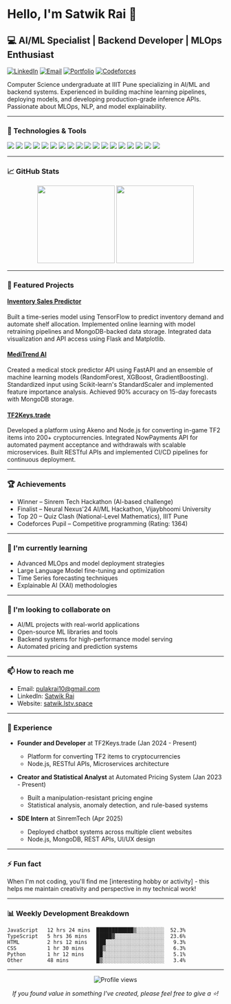 # Hello, I'm Satwik Rai 👋

## 💻 AI/ML Specialist | Backend Developer | MLOps Enthusiast

[![LinkedIn](https://img.shields.io/badge/LinkedIn-Connect-blue)](https://linkedin.com/in/satwik-rai-050426338)
[![Email](https://img.shields.io/badge/Email-Contact-red)](mailto:pulakrai10@gmail.com)
[![Portfolio](https://img.shields.io/badge/Portfolio-Visit-brightgreen)](https://satwik.lstv.space)
[![Codeforces](https://img.shields.io/badge/Codeforces-Pupil_(1364)-purple)](https://codeforces.com/profile/)

Computer Science undergraduate at IIIT Pune specializing in AI/ML and backend systems. Experienced in building machine learning pipelines, deploying models, and developing production-grade inference APIs. Passionate about MLOps, NLP, and model explainability.

---

### 🔧 Technologies & Tools

![](https://img.shields.io/badge/Code-Python-informational?style=flat&logo=python&logoColor=white&color=3776AB)
![](https://img.shields.io/badge/Code-C++-informational?style=flat&logo=c%2B%2B&logoColor=white&color=00599C)
![](https://img.shields.io/badge/Code-Java-informational?style=flat&logo=java&logoColor=white&color=007396)
![](https://img.shields.io/badge/Code-Node.js-informational?style=flat&logo=node.js&logoColor=white&color=339933)
![](https://img.shields.io/badge/Code-SQL-informational?style=flat&logo=postgresql&logoColor=white&color=336791)
![](https://img.shields.io/badge/ML-PyTorch-informational?style=flat&logo=pytorch&logoColor=white&color=EE4C2C)
![](https://img.shields.io/badge/ML-TensorFlow-informational?style=flat&logo=tensorflow&logoColor=white&color=FF6F00)
![](https://img.shields.io/badge/ML-Scikit_Learn-informational?style=flat&logo=scikit-learn&logoColor=white&color=F7931E)
![](https://img.shields.io/badge/ML-Transformers-informational?style=flat&logo=huggingface&logoColor=white&color=FFD700)
![](https://img.shields.io/badge/API-FastAPI-informational?style=flat&logo=fastapi&logoColor=white&color=009688)
![](https://img.shields.io/badge/API-Flask-informational?style=flat&logo=flask&logoColor=white&color=000000)
![](https://img.shields.io/badge/API-Django-informational?style=flat&logo=django&logoColor=white&color=092E20)
![](https://img.shields.io/badge/Database-MongoDB-informational?style=flat&logo=mongodb&logoColor=white&color=47A248)
![](https://img.shields.io/badge/Data-Pandas-informational?style=flat&logo=pandas&logoColor=white&color=150458)
![](https://img.shields.io/badge/Data-NumPy-informational?style=flat&logo=numpy&logoColor=white&color=013243)
![](https://img.shields.io/badge/DevOps-Docker-informational?style=flat&logo=docker&logoColor=white&color=2496ED)
![](https://img.shields.io/badge/DevOps-Git-informational?style=flat&logo=git&logoColor=white&color=F05032)
![](https://img.shields.io/badge/DevOps-CI/CD-informational?style=flat&logo=github-actions&logoColor=white&color=2088FF)

---

### 📈 GitHub Stats

<div align="center">
  <img height="180em" src="https://github-readme-stats.vercel.app/api?username=Sat-14&show_icons=true&theme=radical&include_all_commits=true&count_private=true"/>
  <img height="180em" src="https://github-readme-stats.vercel.app/api/top-langs/?username=Sat-14&layout=compact&langs_count=7&theme=radical"/>
</div>

---

### 🚀 Featured Projects

#### [Inventory Sales Predictor](https://github.com/Sat-14/inventory-sales-predictor)
Built a time-series model using TensorFlow to predict inventory demand and automate shelf allocation. Implemented online learning with model retraining pipelines and MongoDB-backed data storage. Integrated data visualization and API access using Flask and Matplotlib.

#### [MediTrend AI](https://github.com/Sat-14/meditrend-ai)
Created a medical stock predictor API using FastAPI and an ensemble of machine learning models (RandomForest, XGBoost, GradientBoosting). Standardized input using Scikit-learn's StandardScaler and implemented feature importance analysis. Achieved 90% accuracy on 15-day forecasts with MongoDB storage.

#### [TF2Keys.trade](https://github.com/Sat-14/tf2keys-trade)
Developed a platform using Akeno and Node.js for converting in-game TF2 items into 200+ cryptocurrencies. Integrated NowPayments API for automated payment acceptance and withdrawals with scalable microservices. Built RESTful APIs and implemented CI/CD pipelines for continuous deployment.

---

### 🏆 Achievements

- Winner – Sinrem Tech Hackathon (AI-based challenge)
- Finalist – Neural Nexus'24 AI/ML Hackathon, Vijaybhoomi University
- Top 20 – Quiz Clash (National-Level Mathematics), IIIT Pune
- Codeforces Pupil – Competitive programming (Rating: 1364)

---

### 🌱 I'm currently learning

- Advanced MLOps and model deployment strategies
- Large Language Model fine-tuning and optimization
- Time Series forecasting techniques
- Explainable AI (XAI) methodologies

---

### 👯 I'm looking to collaborate on

- AI/ML projects with real-world applications
- Open-source ML libraries and tools
- Backend systems for high-performance model serving
- Automated pricing and prediction systems

---

### 📫 How to reach me

- Email: pulakrai10@gmail.com
- LinkedIn: [Satwik Rai](https://linkedin.com/in/satwik-rai-050426338)
- Website: [satwik.lstv.space](https://satwik.lstv.space)

---

### 💼 Experience

- **Founder and Developer** at TF2Keys.trade (Jan 2024 - Present)
  - Platform for converting TF2 items to cryptocurrencies
  - Node.js, RESTful APIs, Microservices architecture

- **Creator and Statistical Analyst** at Automated Pricing System (Jan 2023 - Present)
  - Built a manipulation-resistant pricing engine
  - Statistical analysis, anomaly detection, and rule-based systems

- **SDE Intern** at SinremTech (Apr 2025)
  - Deployed chatbot systems across multiple client websites
  - Node.js, MongoDB, REST APIs, UI/UX design

---

### ⚡ Fun fact

When I'm not coding, you'll find me [interesting hobby or activity] - this helps me maintain creativity and perspective in my technical work!

---

### 📊 Weekly Development Breakdown

<!--START_SECTION:waka-->
```text
JavaScript   12 hrs 24 mins  ████████████▒░░░░░░░░░  52.3%
TypeScript   5 hrs 36 mins   █████▓░░░░░░░░░░░░░░░░  23.6%
HTML         2 hrs 12 mins   ███░░░░░░░░░░░░░░░░░░░   9.3%
CSS          1 hr 30 mins    ██▒░░░░░░░░░░░░░░░░░░░   6.3%
Python       1 hr 12 mins    ██░░░░░░░░░░░░░░░░░░░░   5.1%
Other        48 mins         █▒░░░░░░░░░░░░░░░░░░░░   3.4%
```
<!--END_SECTION:waka-->

---

<div align="center">
  <img src="https://komarev.com/ghpvc/?username=yourusername&color=blueviolet" alt="Profile views" />
  <p><i>If you found value in something I've created, please feel free to give a ⭐️!</i></p>
</div>
